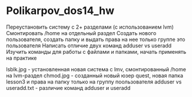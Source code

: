 # Polikarpov_dos14_hw
Переустановить систему с 2+ разделами (с использованием lvm)
Смонтировать /home на отдельный раздел
Создать нового пользователя, создать папку и выдать права на нее только группе это пользователя
Написать отличие двух команд adduser vs useradd
Изучить команды для работы с файлами и папками, начать применять на практике


lsblk.jpg - установленная новая система с lmv, смонтированный /home на lvm-раздел
chmod.jpg - созданный новый юзер quest, новая папка lesson3 и права на папку только на группу поользователя
adduser vs useradd.txt - различие команд adduser и useradd
